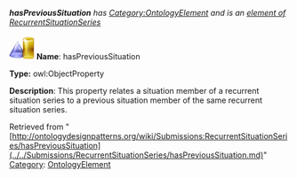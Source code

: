 ___hasPreviousSituation__ has [Category:OntologyElement](../../Category/OntologyElement.md "Category:OntologyElement") and is an [element of](../../Property/ElementOf.md "Property:ElementOf") [RecurrentSituationSeries](../../Submissions/RecurrentSituationSeries.md "Submissions:RecurrentSituationSeries")_


  




[![ObjectProperty](../../images/thumb/c/c3/ObjectProperty.gif/45px-ObjectProperty.gif)](../../Image/ObjectProperty.gif.md "ObjectProperty")
__Name__: hasPreviousSituation 


__Type:__ owl:ObjectProperty 


__Description__: This property relates a situation member of a recurrent situation series to a previous situation member of the same recurrent situation series. 





Retrieved from "[http://ontologydesignpatterns.org/wiki/Submissions:RecurrentSituationSeries/hasPreviousSituation](../../Submissions/RecurrentSituationSeries/hasPreviousSituation.md)"
 [Category](http://ontologydesignpatterns.org/wiki/Special:Categories "Special:Categories"): [OntologyElement](../../Category/OntologyElement.md "Category:OntologyElement")